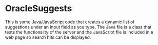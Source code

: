 # OracleSuggests
This is some Java/JavaScript code that creates a dynamic list of suggestions under an input field as you type. The Java file is a class that tests the functionality of the server and the JavaScript file is included in a web page so search hits can be displayed.
